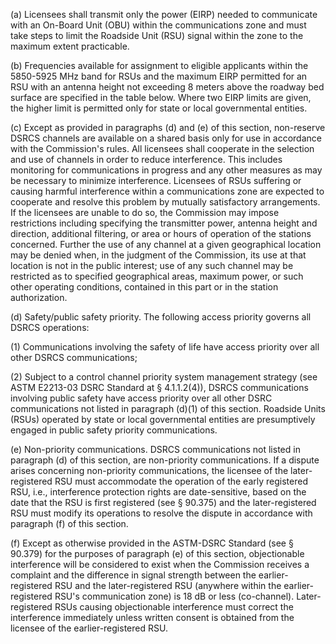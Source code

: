 (a) Licensees shall transmit only the power (EIRP) needed to communicate with an On-Board Unit (OBU) within the communications zone and must take steps to limit the Roadside Unit (RSU) signal within the zone to the maximum extent practicable.

(b) Frequencies available for assignment to eligible applicants within the 5850-5925 MHz band for RSUs and the maximum EIRP permitted for an RSU with an antenna height not exceeding 8 meters above the roadway bed surface are specified in the table below. Where two EIRP limits are given, the higher limit is permitted only for state or local governmental entities.

(c) Except as provided in paragraphs (d) and (e) of this section, non-reserve DSRCS channels are available on a shared basis only for use in accordance with the Commission's rules. All licensees shall cooperate in the selection and use of channels in order to reduce interference. This includes monitoring for communications in progress and any other measures as may be necessary to minimize interference. Licensees of RSUs suffering or causing harmful interference within a communications zone are expected to cooperate and resolve this problem by mutually satisfactory arrangements. If the licensees are unable to do so, the Commission may impose restrictions including specifying the transmitter power, antenna height and direction, additional filtering, or area or hours of operation of the stations concerned. Further the use of any channel at a given geographical location may be denied when, in the judgment of the Commission, its use at that location is not in the public interest; use of any such channel may be restricted as to specified geographical areas, maximum power, or such other operating conditions, contained in this part or in the station authorization.

(d) Safety/public safety priority. The following access priority governs all DSRCS operations:

(1) Communications involving the safety of life have access priority over all other DSRCS communications;

(2) Subject to a control channel priority system management strategy (see ASTM E2213-03 DSRC Standard at § 4.1.1.2(4)), DSRCS communications involving public safety have access priority over all other DSRC communications not listed in paragraph (d)(1) of this section. Roadside Units (RSUs) operated by state or local governmental entities are presumptively engaged in public safety priority communications.

(e) Non-priority communications. DSRCS communications not listed in paragraph (d) of this section, are non-priority communications. If a dispute arises concerning non-priority communications, the licensee of the later-registered RSU must accommodate the operation of the early registered RSU, i.e., interference protection rights are date-sensitive, based on the date that the RSU is first registered (see § 90.375) and the later-registered RSU must modify its operations to resolve the dispute in accordance with paragraph (f) of this section.

(f) Except as otherwise provided in the ASTM-DSRC Standard (see § 90.379) for the purposes of paragraph (e) of this section, objectionable interference will be considered to exist when the Commission receives a complaint and the difference in signal strength between the earlier-registered RSU and the later-registered RSU (anywhere within the earlier-registered RSU's communication zone) is 18 dB or less (co-channel). Later-registered RSUs causing objectionable interference must correct the interference immediately unless written consent is obtained from the licensee of the earlier-registered RSU.

